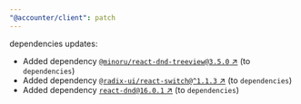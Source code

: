 ```yaml
---
"@accounter/client": patch
---
```

dependencies updates:
  - Added dependency [`@minoru/react-dnd-treeview@3.5.0` ↗︎](https://www.npmjs.com/package/@minoru/react-dnd-treeview/v/3.5.0) (to `dependencies`)
  - Added dependency [`@radix-ui/react-switch@^1.1.3` ↗︎](https://www.npmjs.com/package/@radix-ui/react-switch/v/1.1.3) (to `dependencies`)
  - Added dependency [`react-dnd@16.0.1` ↗︎](https://www.npmjs.com/package/react-dnd/v/16.0.1) (to `dependencies`)
